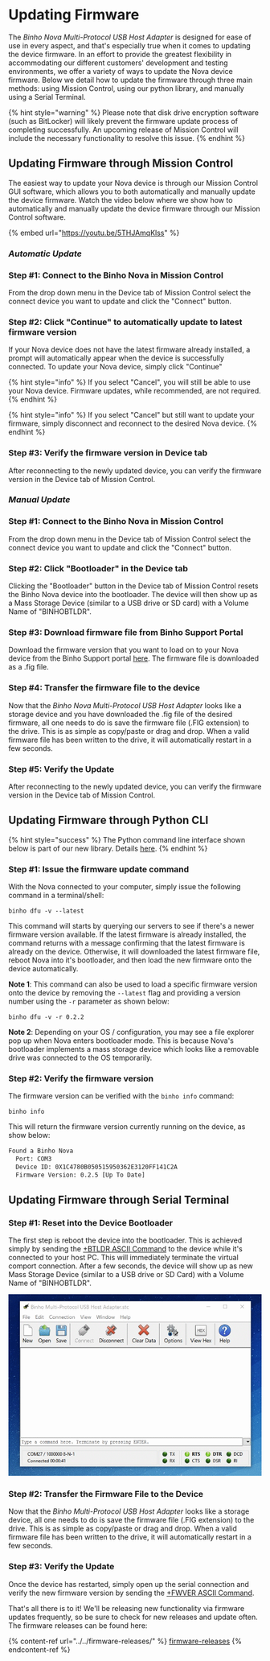 # Updating Firmware

The _Binho Nova Multi-Protocol USB Host Adapter_ is designed for ease of use in every aspect, and that's especially true when it comes to updating the device firmware. In an effort to provide the greatest flexibility in accommodating our different customers' development and testing environments, we offer a variety of ways to update the Nova device firmware. Below we detail how to update the firmware through three main methods: using Mission Control, using our python library, and manually using a Serial Terminal.

{% hint style="warning" %}
Please note that disk drive encryption software (such as BitLocker) will likely prevent the firmware update process of completing successfully. An upcoming release of Mission Control will include the necessary functionality to resolve this issue.&#x20;
{% endhint %}

## Updating Firmware through Mission Control

The easiest way to update your Nova device is through our Mission Control GUI software, which allows you to both automatically and manually update the device firmware. Watch the video below where we show how to automatically and manually update the device firmware through our Mission Control software.

{% embed url="https://youtu.be/5THJAmqKlss" %}

### _Automatic Update_

### Step #1: Connect to the Binho Nova in Mission Control

From the drop down menu in the Device tab of Mission Control select the connect device you want to update and click the "Connect" button.

### Step #2: Click "Continue" to automatically update to latest firmware version

If your Nova device does not have the latest firmware already installed, a prompt will automatically appear when the device is successfully connected. To update your Nova device, simply click "Continue"

{% hint style="info" %}
If you select "Cancel", you will still be able to use your Nova device. Firmware updates, while recommended, are not required.
{% endhint %}

{% hint style="info" %}
If you select "Cancel" but still want to update your firmware, simply disconnect and reconnect to the desired Nova device.
{% endhint %}

### Step #3: Verify the firmware version in Device tab

After reconnecting to the newly updated device, you can verify the firmware version in the Device tab of Mission Control.

### _Manual Update_

### Step #1: Connect to the Binho Nova in Mission Control

From the drop down menu in the Device tab of Mission Control select the connect device you want to update and click the "Connect" button.

### Step #2: Click "Bootloader" in the Device tab

Clicking the "Bootloader" button in the Device tab of Mission Control resets the Binho Nova device into the bootloader. The device will then show up as a Mass Storage Device (similar to a USB drive or SD card) with a Volume Name of "BINHOBTLDR".

### Step #3: Download firmware file from Binho Support Portal

Download the firmware version that you want to load on to your Nova device from the Binho Support portal [here](../../firmware-releases/). The firmware file is downloaded as a .fig file.

### Step #4: Transfer the firmware file to the device

Now that the _Binho Nova Multi-Protocol USB Host Adapter_ looks like a storage device and you have downloaded the .fig file of the desired firmware, all one needs to do is save the firmware file (.FIG extension) to the drive. This is as simple as copy/paste or drag and drop. When a valid firmware file has been written to the drive, it will automatically restart in a few seconds.

### Step #5: Verify the Update

After reconnecting to the newly updated device, you can verify the firmware version in the Device tab of Mission Control.

## Updating Firmware through Python CLI

{% hint style="success" %}
The Python command line interface shown below is part of our new library. Details [here](https://support.binho.io/python-libraries/binho-python-package).
{% endhint %}

### Step #1: Issue the firmware update command

With the Nova connected to your computer, simply issue the following command in a terminal/shell:

```
binho dfu -v --latest
```

This command will starts by querying our servers to see if there's a newer firmware version available. If the latest firmware is already installed, the command returns with a message confirming that the latest firmware is already on the device. Otherwise, it will downloaded the latest firmware file, reboot Nova into it's bootloader, and then load the new firmware onto the device automatically.

**Note 1**: This command can also be used to load a specific firmware version onto the device by removing the `--latest` flag and providing a version number using the `-r` parameter as shown below:

```
binho dfu -v -r 0.2.2
```

**Note 2**: Depending on your OS / configuration, you may see a file explorer pop up when Nova enters bootloader mode. This is because Nova's bootloader implements a mass storage device which looks like a removable drive was connected to the OS temporarily.&#x20;

### Step #2: Verify the firmware version

The firmware version can be verified with the `binho info` command:

```
binho info
```

This will return the firmware version currently running on the device, as show below:

```
Found a Binho Nova
  Port: COM3
  Device ID: 0X1C4780B050515950362E3120FF141C2A
  Firmware Version: 0.2.5 [Up To Date]
```

## Updating Firmware through Serial Terminal

### Step #1: Reset into the Device Bootloader

The first step is reboot the device into the bootloader. This is achieved simply by sending the [+BTLDR ASCII Command](https://support.binho.io/user-guide/ascii-interface/device-commands#btldr) to the device while it's connected to your host PC. This will immediately terminate the virtual comport connection. After a few seconds, the device will show up as new Mass Storage Device (similar to a USB drive or SD Card) with a Volume Name of "BINHOBTLDR".

![](../../.gitbook/assets/FirmwareUpdate.gif)

### Step #2: Transfer the Firmware File to the Device

Now that the _Binho Multi-Protocol USB Host Adapter_ looks like a storage device, all one needs to do is save the firmware file (.FIG extension) to the drive. This is as simple as copy/paste or drag and drop. When a valid firmware file has been written to the drive, it will automatically restart in a few seconds.

### Step #3: Verify the Update

Once the device has restarted, simply open up the serial connection and verify the new firmware version by sending the [+FWVER ASCII Command](https://support.binho.io/user-guide/ascii-interface/device-commands#fwver).

That's all there is to it! We'll be releasing new functionality via firmware updates frequently, so be sure to check for new releases and update often. The firmware releases can be found here:

{% content-ref url="../../firmware-releases/" %}
[firmware-releases](../../firmware-releases/)
{% endcontent-ref %}

